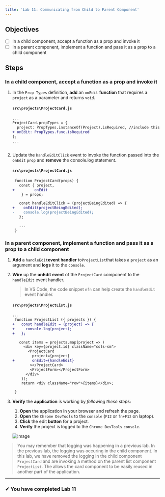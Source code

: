 ```yaml
---
title: 'Lab 11: Communicating from Child to Parent Component'
---
```


## Objectives

- [ ] In a child component, accept a function as a prop and invoke it
- [ ] In a parent component, implement a function and pass it as a prop to a child component

## Steps

### In a child component, accept a function as a prop and invoke it

1. In the `Prop Types` definition, **add** an `onEdit` **function** that requires a `project` as a parameter and returns `void`.

   #### `src\projects\ProjectCard.js`

   ```diff
   ...
   ProjectCard.propTypes = {
     project: PropTypes.instanceOf(Project).isRequired, //include this comma
   + onEdit: PropTypes.func.isRequired
   };
   ...
   ```

   ```

   ```

2. Update the `handleEditClick` event to invoke the function passed into the `onEdit` `prop` and **remove** the console.log statement.

   #### `src\projects\ProjectCard.js`

   ```diff
    function ProjectCard(props) {
      const { project,
   +         onEdit
       } = props;

      const handleEditClick = (projectBeingEdited) => {
   +    onEdit(projectBeingEdited);
   -    console.log(projectBeingEdited);
      };

      ...
    }
   ```

### In a parent component, implement a function and pass it as a prop to a child component

1. **Add** a `handleEdit`**event handler** to`ProjectList`that takes a `project` as an argument and **logs** it to the `console`.
2. **Wire** up the **onEdit** **event** of the `ProjectCard` component to the `handleEdit` event handler.

   > In VS Code, the code snippet `nfn` can help create the `handleEdit` event handler.

   #### `src\projects\ProjectList.js`

   ```diff
   ...
    function ProjectList ({ projects }) {
   +   const handleEdit = (project) => {
   +     console.log(project);
   +   };

      const items = projects.map(project => (
        <div key={project.id} className="cols-sm">
          <ProjectCard
            project={project}
   +        onEdit={handleEdit}
           ></ProjectCard>
           <ProjectForm></ProjectForm>
         </div>
       ));
       return <div className="row">{items}</div>;

    }
   ```

3. **Verify** the **application** is working by _following these steps_:

   1. **Open** the application in your browser and refresh the page.
   2. **Open** the `Chrome DevTools` to the `console` (`F12` or `fn+F12` on laptop).
   3. **Click** the edit **button** for a project.
   4. **Verify** the project is logged to the `Chrome DevTools` `console`.

   ![image](https://user-images.githubusercontent.com/1474579/64900895-1d67ed00-d662-11e9-9bcc-f06b5e0218f9.png)

> You may remember that logging was happening in a previous lab. In the previous lab, the logging was occuring in the child component. In this lab, we have removed the logging in the child component `ProjectCard` and are invoking a method on the parent list component `ProjectList`. The allows the card component to be easily reused in another part of the application.

---

### &#10004; You have completed Lab 11
